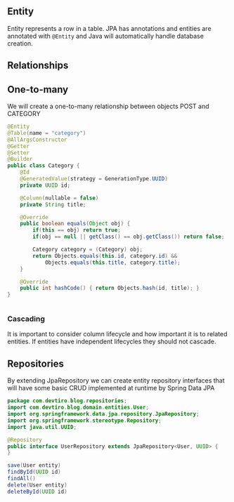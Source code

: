 ## Entity

Entity represents a row in a table. JPA has annotations and entities are annotated with `@Entity` and Java will automatically handle database creation.

## Relationships

## One-to-many

We will create a one-to-many relationship between objects POST and CATEGORY

```java
@Entity
@Table(name = "category")
@AllArgsConstructor
@Getter
@Setter
@Builder
public class Category {
    @Id
    @GeneratedValue(strategy = GenerationType.UUID)
    private UUID id;

    @Column(nullable = false)
    private String title;

    @Override
    public boolean equals(Object obj) {
        if(this == obj) return true;
        if(obj == null || getClass() == obj.getClass()) return false;

        Category category = (Category) obj;
        return Objects.equals(this.id, category.id) &&
            Objects.equals(this.title, category.title);
    }

    @Override
    public int hashCode() { return Objects.hash(id, title); }
}
```

```java

```

### Cascading

It is important to consider column lifecycle and how important it is to related entities. If entities have independent lifecycles they should not cascade.

## Repositories

By extending JpaRepository we can create entity repository interfaces that will have some basic CRUD implemented at runtime by Spring Data JPA

```java
package com.devtiro.blog.repositories;
import com.devtiro.blog.domain.entities.User;
import org.springframework.data.jpa.repository.JpaRepository;
import org.springframework.stereotype.Repository;
import java.util.UUID;

@Repository
public interface UserRepository extends JpaRepository<User, UUID> {
}
```

```java
save(User entity)
findById(UUID id)
findAll()
delete(User entity)
deleteById(UUID id)
```

